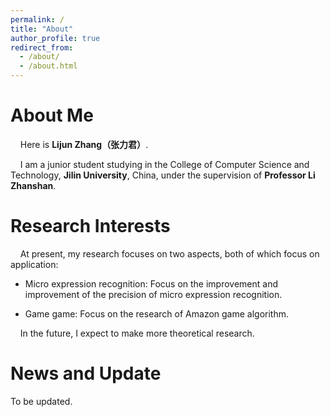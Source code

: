 ```yaml
---
permalink: /
title: "About"
author_profile: true
redirect_from: 
  - /about/
  - /about.html
---
```


# About Me

    Here is **Lijun Zhang（张力君）**.

    I am a junior student studying in the College of Computer Science and Technology, **Jilin University**, China, under the supervision of **Professor Li Zhanshan**.

# Research Interests

    At present, my research focuses on two aspects, both of which focus on application:

- Micro expression recognition: Focus on the improvement and improvement of the precision of micro expression recognition.

- Game game: Focus on the research of Amazon game algorithm.

    In the future, I expect to make more theoretical research.

# News and Update

To be updated.
